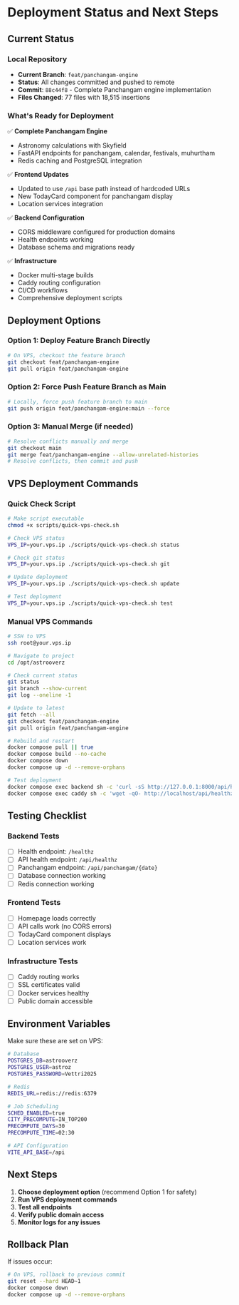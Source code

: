 # Deployment Status and Next Steps

## Current Status

### Local Repository
- **Current Branch**: `feat/panchangam-engine`
- **Status**: All changes committed and pushed to remote
- **Commit**: `88c44f8` - Complete Panchangam engine implementation
- **Files Changed**: 77 files with 18,515 insertions

### What's Ready for Deployment
✅ **Complete Panchangam Engine**
- Astronomy calculations with Skyfield
- FastAPI endpoints for panchangam, calendar, festivals, muhurtham
- Redis caching and PostgreSQL integration

✅ **Frontend Updates**
- Updated to use `/api` base path instead of hardcoded URLs
- New TodayCard component for panchangam display
- Location services integration

✅ **Backend Configuration**
- CORS middleware configured for production domains
- Health endpoints working
- Database schema and migrations ready

✅ **Infrastructure**
- Docker multi-stage builds
- Caddy routing configuration
- CI/CD workflows
- Comprehensive deployment scripts

## Deployment Options

### Option 1: Deploy Feature Branch Directly
```bash
# On VPS, checkout the feature branch
git checkout feat/panchangam-engine
git pull origin feat/panchangam-engine
```

### Option 2: Force Push Feature Branch as Main
```bash
# Locally, force push feature branch to main
git push origin feat/panchangam-engine:main --force
```

### Option 3: Manual Merge (if needed)
```bash
# Resolve conflicts manually and merge
git checkout main
git merge feat/panchangam-engine --allow-unrelated-histories
# Resolve conflicts, then commit and push
```

## VPS Deployment Commands

### Quick Check Script
```bash
# Make script executable
chmod +x scripts/quick-vps-check.sh

# Check VPS status
VPS_IP=your.vps.ip ./scripts/quick-vps-check.sh status

# Check git status
VPS_IP=your.vps.ip ./scripts/quick-vps-check.sh git

# Update deployment
VPS_IP=your.vps.ip ./scripts/quick-vps-check.sh update

# Test deployment
VPS_IP=your.vps.ip ./scripts/quick-vps-check.sh test
```

### Manual VPS Commands
```bash
# SSH to VPS
ssh root@your.vps.ip

# Navigate to project
cd /opt/astrooverz

# Check current status
git status
git branch --show-current
git log --oneline -1

# Update to latest
git fetch --all
git checkout feat/panchangam-engine
git pull origin feat/panchangam-engine

# Rebuild and restart
docker compose pull || true
docker compose build --no-cache
docker compose down
docker compose up -d --remove-orphans

# Test deployment
docker compose exec backend sh -c 'curl -sS http://127.0.0.1:8000/api/healthz'
docker compose exec caddy sh -c 'wget -qO- http://localhost/api/healthz'
```

## Testing Checklist

### Backend Tests
- [ ] Health endpoint: `/healthz`
- [ ] API health endpoint: `/api/healthz`
- [ ] Panchangam endpoint: `/api/panchangam/{date}`
- [ ] Database connection working
- [ ] Redis connection working

### Frontend Tests
- [ ] Homepage loads correctly
- [ ] API calls work (no CORS errors)
- [ ] TodayCard component displays
- [ ] Location services work

### Infrastructure Tests
- [ ] Caddy routing works
- [ ] SSL certificates valid
- [ ] Docker services healthy
- [ ] Public domain accessible

## Environment Variables

Make sure these are set on VPS:
```bash
# Database
POSTGRES_DB=astrooverz
POSTGRES_USER=astroz
POSTGRES_PASSWORD=Vettri2025

# Redis
REDIS_URL=redis://redis:6379

# Job Scheduling
SCHED_ENABLED=true
CITY_PRECOMPUTE=IN_TOP200
PRECOMPUTE_DAYS=30
PRECOMPUTE_TIME=02:30

# API Configuration
VITE_API_BASE=/api
```

## Next Steps

1. **Choose deployment option** (recommend Option 1 for safety)
2. **Run VPS deployment commands**
3. **Test all endpoints**
4. **Verify public domain access**
5. **Monitor logs for any issues**

## Rollback Plan

If issues occur:
```bash
# On VPS, rollback to previous commit
git reset --hard HEAD~1
docker compose down
docker compose up -d --remove-orphans
```
